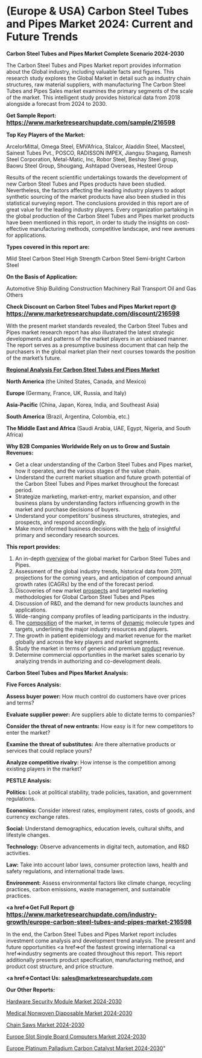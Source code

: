 # (Europe & USA) Carbon Steel Tubes and Pipes Market 2024: Current and Future Trends

<strong>Carbon Steel Tubes and Pipes Market Complete Scenario 2024-2030</strong>

The Carbon Steel Tubes and Pipes Market report provides information about the Global industry, including valuable facts and figures. This research study explores the Global Market in detail such as industry chain structures, raw material suppliers, with manufacturing The Carbon Steel Tubes and Pipes Sales market examines the primary segments of the scale of the market. This intelligent study provides historical data from 2018 alongside a forecast from 2024 to 2030.

<strong>Get Sample Report: <a href=https://www.marketresearchupdate.com/sample/216598><font size=3 color=#0000ff>https://www.marketresearchupdate.com/sample/216598</font></a></strong>

<strong>Top Key Players of the Market:</strong>

ArcelorMittal, Omega Steel, EMVAfrica, Stalcor, Aladdin Steel, Macsteel, Sainest Tubes Pvt., POSCO, RADISSON IMPEX, Jiangsu Shagang, Ramesh Steel Corporation, Metal-Matic, Inc, Robor Steel, Beshay Steel group, Baowu Steel Group, Shougang, Ashtapad Overseas, Hesteel Group

Results of the recent scientific undertakings towards the development of new Carbon Steel Tubes and Pipes products have been studied. Nevertheless, the factors affecting the leading industry players to adopt synthetic sourcing of the market products have also been studied in this statistical surveying report. The conclusions provided in this report are of great value for the leading industry players. Every organization partaking in the global production of the Carbon Steel Tubes and Pipes market products have been mentioned in this report, in order to study the insights on cost-effective manufacturing methods, competitive landscape, and new avenues for applications.

<strong>Types covered in this report are: </strong>

Mild Steel Carbon Steel
High Strength Carbon Steel
Semi-bright Carbon Steel

<strong>On the Basis of Application:</strong>

Automotive
Ship Building
Construction
Machinery
Rail Transport
Oil and Gas
Others

<strong>Check Discount on Carbon Steel Tubes and Pipes Market report @ <a href=https://www.marketresearchupdate.com/discount/216598><font size=3 color=#0000ff>https://www.marketresearchupdate.com/discount/216598</font></a></strong>

With the present market standards revealed, the Carbon Steel Tubes and Pipes market research report has also illustrated the latest strategic developments and patterns of the market players in an unbiased manner. The report serves as a presumptive business document that can help the purchasers in the global market plan their next courses towards the position of the market’s future.

<strong><u><b>Regional Analysis For Carbon Steel Tubes and Pipes Market</b></u></strong>

<strong><b>North America</b></strong> (the United States, Canada, and Mexico)

<strong><b>Europe </b></strong>(Germany, France, UK, Russia, and Italy)

<strong><b>Asia-Pacific</b></strong> (China, Japan, Korea, India, and Southeast Asia)

<strong><b>South America</b></strong> (Brazil, Argentina, Colombia, etc.)

<strong><b>The Middle East and Africa</b></strong> (Saudi Arabia, UAE, Egypt, Nigeria, and South Africa)

<strong>Why B2B Companies Worldwide Rely on us to Grow and Sustain Revenues:</strong>
<ul>
  <li>Get a clear understanding of the Carbon Steel Tubes and Pipes market, how it operates, and the various stages of the value chain.</li>
  <li>Understand the current market situation and future growth potential of the Carbon Steel Tubes and Pipes market throughout the forecast period.</li>
  <li>Strategize marketing, market-entry, market expansion, and other business plans by understanding factors influencing growth in the market and purchase decisions of buyers.</li>
  <li>Understand your competitors’ business structures, strategies, and prospects, and respond accordingly.</li>
  <li>Make more informed business decisions with the <a href=ASDF991299>help</a> of insightful primary and secondary research sources.</li>
</ul>
<strong>This report provides:</strong>
<ol>
  <li>An in-depth <a href=>overview</a> of the global market for Carbon Steel Tubes and Pipes.</li>
  <li>Assessment of the global industry trends, historical data from 2011, projections for the coming years, and anticipation of compound annual growth rates (CAGRs) by the end of the forecast period.</li>
  <li>Discoveries of new market <a href=>prospects</a> and targeted marketing methodologies for Global Carbon Steel Tubes and Pipes</li>
  <li>Discussion of R&amp;D, and the demand for new products launches and applications.</li>
  <li>Wide-ranging company profiles of leading participants in the industry.</li>
  <li>The <a href=ASDF881288>composition</a> of the market, in terms of <a href=>dynamic</a> molecule types and targets, underlining the major industry resources and players.</li>
  <li>The growth in patient epidemiology and market revenue for the market globally and across the key players and market segments.</li>
  <li>Study the market in terms of generic and premium <a href=>product</a> revenue.</li>
  <li>Determine commercial opportunities in the market sales scenario by analyzing trends in authorizing and co-development deals.</li>
</ol>

<strong>Carbon Steel Tubes and Pipes Market Analysis:</strong>

<strong>Five Forces Analysis:</strong>

<strong>Assess buyer power:</strong> How much control do customers have over prices and terms?

<strong>Evaluate supplier power:</strong> Are suppliers able to dictate terms to companies?

<strong>Consider the threat of new entrants:</strong> How easy is it for new competitors to enter the market?

<strong>Examine the threat of substitutes:</strong> Are there alternative products or services that could replace yours?

<strong>Analyze competitive rivalry:</strong> How intense is the competition among existing players in the market?

<strong>PESTLE Analysis:</strong>

<strong>Politics:</strong> Look at political stability, trade policies, taxation, and government regulations.

<strong>Economics:</strong> Consider interest rates, employment rates, costs of goods, and currency exchange rates.

<strong>Social:</strong> Understand demographics, education levels, cultural shifts, and lifestyle changes.

<strong>Technology:</strong> Observe advancements in digital tech, automation, and R&D activities.

<strong>Law:</strong> Take into account labor laws, consumer protection laws, health and safety regulations, and international trade laws.

<strong>Environment:</strong> Assess environmental factors like climate change, recycling practices, carbon emissions, waste management, and sustainable practices.

<strong><a href=>Get Full Report</a> @ <a href=https://www.marketresearchupdate.com/industry-growth/europe-carbon-steel-tubes-and-pipes-market-216598><font size=3 color=#0000ff>https://www.marketresearchupdate.com/industry-growth/europe-carbon-steel-tubes-and-pipes-market-216598</font></a></strong>

In the end, the Carbon Steel Tubes and Pipes Market report includes investment come analysis and development trend analysis. The present and future opportunities <a href=>of</a> the fastest growing international <a href=>industry</a> segments are coated throughout this report. This report additionally presents product specification, manufacturing method, and product cost structure, and price structure.

<strong><a href=><strong>Contact Us:</strong></a></strong>
<strong>sales@marketresearchupdate.com</strong>

<strong>Our Other Reports:</strong>

<a href=https://www.linkedin.com/pulse/hardware-security-module-market-2023-future-scope>Hardware Security Module Market 2024-2030</a>

<a href=https://www.linkedin.com/pulse/medical-nonwoven-diaposable-market-sizing-up>Medical Nonwoven Diaposable Market 2024-2030</a>

<a href=https://www.linkedin.com/pulse/chain-saws-market-size-emerging-trends-consumption>Chain Saws Market 2024-2030</a>

<a href=https://www.linkedin.com/pulse/europe-slot-single-board-computers-market-2023-wcv2f/>Europe Slot Single Board Computers Market 2024-2030</a>

<a href=https://www.linkedin.com/pulse/europe-platinum-palladium-carbon-catalyst-market-research-zrfbc/>Europe Platinum Palladium Carbon Catalyst Market 2024-2030</a>"
